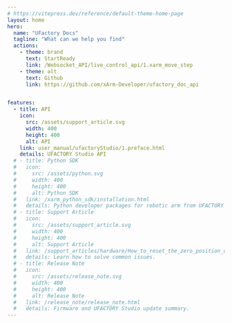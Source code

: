 ```yaml
---
# https://vitepress.dev/reference/default-theme-home-page
layout: home
hero:
  name: "UFactory Docs"
  tagline: "What can we help you find"
  actions:
    - theme: brand
      text: StartReady
      link: /Websocket_API/live_control_api/1.xarm_move_step 
    - theme: alt
      text: Github
      link: https://github.com/xArm-Developer/ufactory_doc_api


features:
  - title: API
    icon: 
      src: /assets/support_article.svg
      width: 400
      height: 400
      alt: API
    link: user_manual/ufactoryStudio/1.preface.html
    details: UFACTORY Studio API
  # - title: Python SDK
  #   icon: 
  #     src: /assets/python.svg
  #     width: 400
  #     height: 400
  #     alt: Python SDK
  #   link: /xarm_python_sdk/installation.html
  #   details: Python developer packages for robotic arm from UFACTORY
  # - title: Support Article
  #   icon: 
  #     src: /assets/support_article.svg
  #     width: 400
  #     height: 400
  #     alt: Support Article
  #   link: /support_articles/hardware/How_to_reset_the_zero_position_of_xArm_Gripper.html
  #   details: Learn how to solve common issues.
  # - title: Release Note
  #   icon: 
  #     src: /assets/release_note.svg
  #     width: 400
  #     height: 400
  #     alt: Release Note
  #   link: /release_note/release_note.html
  #   details: Firmware and UFACTORY Studio update summary.
---
```


